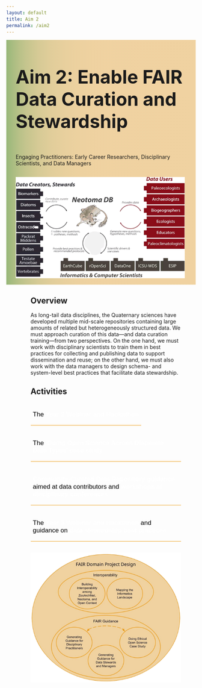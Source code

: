 ```yaml
---
layout: default
title: Aim 2
permalink: /aim2
---
```


<style>
  @media print, screen and (max-width:480px) {
   #heading-left {
      padding-bottom: 0%;
      }
}
  li {
  font-size:20px;
  color:#000;
  }
.collapse {
  display: none;
  top: 63px;
  z-index:10000;
  box-shadow: 0px 8px 16px 0px rgba(0,0,0,0.2);
  margin-bottom:5%;
}

.show_b {
  display: grid;
  grid-template-rows: auto;
  
}

  .bttn {
  background-color:transparent;
  cursor:pointer;
  border: 0;
  border-bottom:1px solid #ec970b;
  padding-top:1%;
  font-size:17px;
  text-align:left;
  margin-bottom:4%;
  }
  .bttn:hover {
  background-color:#f0ddc0;
  }

  .bttn p:hover {
  font-weight:bold;
  }
  
  strong {
  color:white;
  }
  
  .bttn_show {
  border: 2.5px solid #ec970b;
  }
  
    .show_b {
  width:150%;
  }
  
  
  #cap {
  display:none;
  background-color: #f0d2a1;
  position: fixed;
  max-width:180px;
  right:1%;
  border: 1px solid #ec970b;
  padding: 1%;
  margin-left: 2%;
  width:86%;
  bottom:1%;
  }
  
  #neo:hover #cap {
  display:block;
  }
  
  @media print, screen and (max-width: 720px) {
  .show_b {
  width:200%;
  }
  }

      @media print, screen and (max-width: 580px) {
  #cap {
  left: unset;
  right: 1%;
  bottom: 1%;
  }
  }

  </style>
<div class="text-block-main" style="display:grid;grid-template-columns: auto; margin-right:0px; width:100%;">
  
<div class="text-block-right" style="display:grid;grid-template-columns:repeat(auto-fit,500px);background-image:linear-gradient(to left, #f0d2a1, 90%, #97b779);padding:0;align-content:center;justify-content:space-between;" id="headingblock">
    <div class="text-block-right" style="display:grid;grid-template-rows:auto auto;background-color:transparent;padding-left:5%;align-content:center;width:95%;" id="heading-left">
      <h1 style="font-size:calc(20px + 3vw);"> Aim 2: Enable FAIR Data Curation and Stewardship </h1>
      <p style="align-self:start;padding-top:10px;" id="describe">Engaging Practitioners: Early Career Researchers, Disciplinary Scientists, and Data Managers</p>
    </div>
    <div class="text-block-right" style="background-color:transparent;padding-left:0;float:right;justify-self:end;max-width:460px; margin-right:5%; margin-left: 5%; width: 90%;" id="heading-image">
      <figure style="margin-left:0px;margin-right:0px;max-width:500px;" id="neo">
        <img src="./images/neotoma_ecosystem-transp.png" alt="neotoma-eco" style="width:100%">
        <figcaption id="cap">Neotoma's data ecosystem exemplifies the relationships between data managers and disciplinary practitioners in the Quaternary community. Williams, Grimm, Blois et al, 2018: The Neotoma Paleoecology Database, a multiproxy international, community-curated data resource.<i>Quaternary Research.</i></figcaption>
      </figure>
    </div>
  </div>
  <div class="text-block-right" style="display:grid;grid-template-columns: repeat(auto-fit, 400px);width:95%;padding-left:5%;overflow:hidden;justify-content:space-evenly;">
    <div>
    <h2>Overview</h2>
    <div>
      <p>As long-tail data disciplines, the Quaternary sciences have developed multiple mid-scale repositories containing large amounts of related but heterogeneously structured data. We must approach curation of this data—and data curation training—from two perspectives. On the one hand, we must work with disciplinary scientists to train them in best practices for collecting and publishing data to support dissemination and reuse; on the other hand, we must also work with the data  managers to design schema- and system-level best practices that facilitate data stewardship.</p>
      <h2>Activities</h2> 
        <button class="bttn" id="y2-web" onclick="Func_y2web()">
            <div><p>The <strong>Year 2 Webinar and Hackathon</strong></p></div>
</button>
        <div class="collapse" id="readMore_y2-web">
          <div class="read-more-content" style="width:90%;padding-left:5%;padding-right:5%;padding-top:2%;padding-bottom:2%;">
          <p>The Year 2 hackathon will be focused around science-driven use cases for community-curated data repository alignmen and will be preceded by a series of four webinars, introducing the early career researchers to the participating community-curated data repositories and to tools and approaches for data alignment. All participants will also be exposed to basic principles of software development through the use of adapted education modules, providing an opportunity to improve skills and to ensure all participants are able to engage fully in the workshop. Webinars following the hackathon will enable ongoing work, keep early career researchers engaged after the symposium, and support the resolution of any ongoing difficulties as participants return to their home institutions. </p>
          </div>
        </div>
    <br>
        <button class="bttn" id="os-casestudy" onclick="Func_oscasestudy()">
          <div><p>The <strong>‘Doing Open Science Across Disparate Data Types’ case study</strong></p></div>
      </button>
        <div class="collapse" id="readMore_os-casestudy">
          <div class="read-more-content" style="width:90%;padding-left:5%;padding-right:5%;padding-top:2%;padding-bottom:2%;">
            <p> Quaternary and modern organismal  and environmental data can be linked by place and time, despite differing data types. For example, organismal occurrence data is typically georeferenced with a latitude and longitude, as well as both date of collection and, for non-modern collections, temporal age of the  specimen. Workflows to combine organismal and environmental data (both paleo and modern) are already being created by many different data practitioners, but many are either not reproducible or not formalized into a published and shareable pipeline. By leveraging existing tools  to access and create interoperable data, and methods already commonly used by data practitioners to link data sources by spatial region and temporal span, we will create a model open science workflow aimed at data practitioners within the broader Quaternary science community. Developing this case study and workflow will highlight potential interoperability issues among Quaternary and modern data resources and feed into Aim 1 interoperability work. Using this workflow, we can create a simple biology-motivated case study investigating macro-scale biodiversity change in relation to environmental and anthropogenic changes. </p>
          </div>
       </div>
          <button class="bttn" id="pracs" onclick="Func_pracs()"> 
            <div><p><strong>Community-Curated Data Repository guidance</strong> aimed at data contributors and <strong>workshops at disciplinary conferences</strong></p></div>
      </button>
          <div class="collapse" id="readMore_pracs">
            <div class="read-more-content" style="width:90%;padding-left:5%;padding-right:5%;padding-top:2%;padding-bottom:2%;">
              <p>Given the complexity of data resources within our disciplinary communities, a key need is guidance aimed at data generators on the set of options for data curation within different disciplinary communities. Early career researchers will also be engaged in data curation, and one outcome of their activities will be documentation of best practices to support the onboarding of data. This documentation may include
                <ul>
                  <li>a resource describing the scope of data repositories amongst the community,</li> 
                  <li>goals and aims of different community-curated data repositories,</li>
                    <li>types of data and formats accepted by community-curated data repositories, and </li> 
                  <li>checklists to facilitate ease of use.</li>
              </ul></p>
<p>The adoption of ethical open science principles depends not just on technical advances but also on establishing a culture of openness, literacy, and trust in FAIR and CARE principles. In order to disseminate ethical and open curatorial practices amongst the broader community, we will lead and facilitate training and outreach workshops at professional society meetings. To do this, we will convert the various best practices documentation into training videos and other introductory resources aimed at the core disciplinary practitioner communities. </p>
            </div>
      </div>
      <button class="bttn" id="year3" onclick="Func_year3()"> 
          <div><p>The <strong>Year 3 Webinar and Hackathon</strong> and guidance on <strong>data stewardship best practices</strong></p></div>
      </button>
      <div class="collapse" id="readMore_year3">
          <div class="read-more-content" style="width:90%;padding-left:5%;padding-right:5%;padding-top:2%;padding-bottom:2%;">
            <p>Interoperability and reproducibility are only part of the FAIROS puzzle. Repositories require trust and practitioners require skills to implement sustainable ethical open science practices. The focus in Year 3 is on solidifying the adoption of better data science and curation practices 1) to support ethical open science in the future, and 2) to preserve the critical role that small- and mid-scale data resources provide in the information architecture of the sciences. We will support the adoption of best practices through continued engagement with early career researchers, while re-engaging members within the Informatics  domain to address technical gaps identified through the Years 1 and 2 hackathon efforts. Year 3 activities  will also focus on software practices that can support trust in online data repositories, including OAuth systems, data versioning, JSON-LD serialization, APIs, and other technical architecture that is required to  properly support ethical open science. The hackathon will focus on implementation of software practices within community-curated data repositories, and follow-up webinars will focus on developing and refining documentation of best practices for  implementing these applications and tools within Quaternary community-curated data repositories.
</p>
          </div>
      </div>
    </div>
    </div>
  <div>
        <figure style="margin-left:0px;margin-right:0px;min-width:220px;" id="stakes">
        <img src="./images/FAIR_Diagram_v5.png" alt="FAIR Project Design" style="width:100%">
        <figcaption style="text-align:center;"></figcaption>
        </figure>
    </div>
  </div>
</div>

<script>
function Func_y2web() {
  document.getElementById("readMore_y2-web").classList.toggle("show_b");
  document.getElementById("y2-web").classList.toggle("bttn_show");
}

function Func_oscasestudy() {
  document.getElementById("readMore_os-casestudy").classList.toggle("show_b");
  document.getElementById("os-casestudy").classList.toggle("bttn_show");
}

  function Func_pracs() {
  document.getElementById("readMore_pracs").classList.toggle("show_b");
  document.getElementById("pracs").classList.toggle("bttn_show");
}

   function Func_year3() {
  document.getElementById("readMore_year3").classList.toggle("show_b");
  document.getElementById("year3").classList.toggle("bttn_show");
}



</script>
